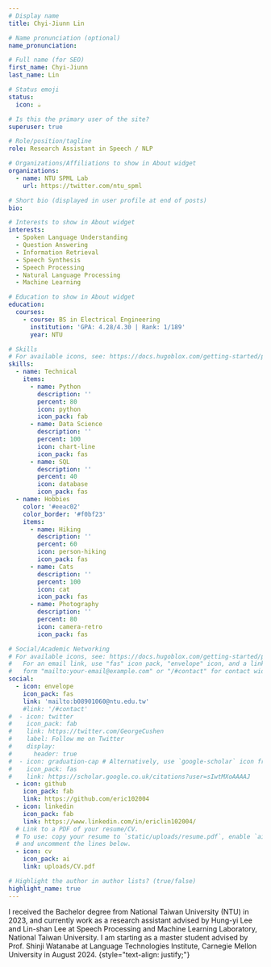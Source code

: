 ```yaml
---
# Display name
title: Chyi-Jiunn Lin

# Name pronunciation (optional)
name_pronunciation: 

# Full name (for SEO)
first_name: Chyi-Jiunn
last_name: Lin

# Status emoji
status:
  icon: ☕️

# Is this the primary user of the site?
superuser: true

# Role/position/tagline
role: Research Assistant in Speech / NLP

# Organizations/Affiliations to show in About widget
organizations:
  - name: NTU SPML Lab
    url: https://twitter.com/ntu_spml

# Short bio (displayed in user profile at end of posts)
bio:

# Interests to show in About widget
interests:
  - Spoken Language Understanding
  - Question Answering
  - Information Retrieval
  - Speech Synthesis
  - Speech Processing
  - Natural Language Processing
  - Machine Learning

# Education to show in About widget
education:
  courses:
    - course: BS in Electrical Engineering
      institution: 'GPA: 4.28/4.30 | Rank: 1/189'
      year: NTU

# Skills
# For available icons, see: https://docs.hugoblox.com/getting-started/page-builder/#icons
skills:
  - name: Technical
    items:
      - name: Python
        description: ''
        percent: 80
        icon: python
        icon_pack: fab
      - name: Data Science
        description: ''
        percent: 100
        icon: chart-line
        icon_pack: fas
      - name: SQL
        description: ''
        percent: 40
        icon: database
        icon_pack: fas
  - name: Hobbies
    color: '#eeac02'
    color_border: '#f0bf23'
    items:
      - name: Hiking
        description: ''
        percent: 60
        icon: person-hiking
        icon_pack: fas
      - name: Cats
        description: ''
        percent: 100
        icon: cat
        icon_pack: fas
      - name: Photography
        description: ''
        percent: 80
        icon: camera-retro
        icon_pack: fas

# Social/Academic Networking
# For available icons, see: https://docs.hugoblox.com/getting-started/page-builder/#icons
#   For an email link, use "fas" icon pack, "envelope" icon, and a link in the
#   form "mailto:your-email@example.com" or "/#contact" for contact widget.
social:
  - icon: envelope
    icon_pack: fas
    link: 'mailto:b08901060@ntu.edu.tw'
    #link: '/#contact'
#  - icon: twitter
#    icon_pack: fab
#    link: https://twitter.com/GeorgeCushen
#    label: Follow me on Twitter
#    display:
#      header: true
#  - icon: graduation-cap # Alternatively, use `google-scholar` icon from `ai` icon pack
#    icon_pack: fas
#    link: https://scholar.google.co.uk/citations?user=sIwtMXoAAAAJ
  - icon: github
    icon_pack: fab
    link: https://github.com/eric102004
  - icon: linkedin
    icon_pack: fab
    link: https://www.linkedin.com/in/ericlin102004/
  # Link to a PDF of your resume/CV.
  # To use: copy your resume to `static/uploads/resume.pdf`, enable `ai` icons in `params.yaml`,
  # and uncomment the lines below.
  - icon: cv
    icon_pack: ai
    link: uploads/CV.pdf

# Highlight the author in author lists? (true/false)
highlight_name: true
---
```


I received the Bachelor degree from National Taiwan University (NTU) in 2023, and currently work as a research assistant advised by Hung-yi Lee and Lin-shan Lee at Speech Processing and Machine Learning Laboratory, National Taiwan University. I am starting as a master student advised by Prof. Shinji Watanabe at Language Technologies Institute, Carnegie Mellon University in August 2024.
{style="text-align: justify;"}
